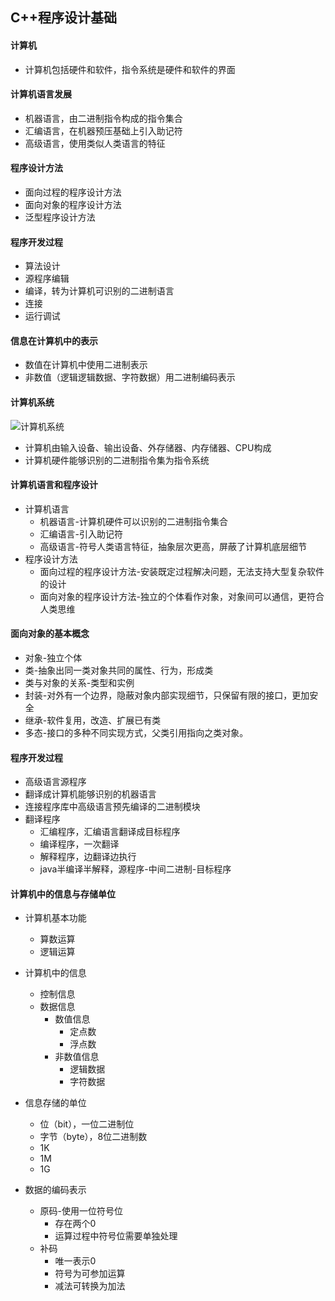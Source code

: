 ## C++程序设计基础

#### 计算机
* 计算机包括硬件和软件，指令系统是硬件和软件的界面

#### 计算机语言发展
* 机器语言，由二进制指令构成的指令集合
* 汇编语言，在机器预压基础上引入助记符
* 高级语言，使用类似人类语言的特征

#### 程序设计方法
* 面向过程的程序设计方法
* 面向对象的程序设计方法
* 泛型程序设计方法

#### 程序开发过程
* 算法设计
* 源程序编辑
* 编译，转为计算机可识别的二进制语言
* 连接
* 运行调试
#### 信息在计算机中的表示
* 数值在计算机中使用二进制表示
* 非数值（逻辑逻辑数据、字符数据）用二进制编码表示

#### 计算机系统
![计算机系统](./img/img1.png)
* 计算机由输入设备、输出设备、外存储器、内存储器、CPU构成
* 计算机硬件能够识别的二进制指令集为指令系统

#### 计算机语言和程序设计
* 计算机语言
    * 机器语言-计算机硬件可以识别的二进制指令集合
    * 汇编语言-引入助记符
    * 高级语言-符号人类语言特征，抽象层次更高，屏蔽了计算机底层细节
* 程序设计方法
    * 面向过程的程序设计方法-安装既定过程解决问题，无法支持大型复杂软件的设计
    * 面向对象的程序设计方法-独立的个体看作对象，对象间可以通信，更符合人类思维

#### 面向对象的基本概念
* 对象-独立个体
* 类-抽象出同一类对象共同的属性、行为，形成类
* 类与对象的关系-类型和实例
* 封装-对外有一个边界，隐蔽对象内部实现细节，只保留有限的接口，更加安全
* 继承-软件复用，改造、扩展已有类
* 多态-接口的多种不同实现方式，父类引用指向之类对象。

#### 程序开发过程
* 高级语言源程序
* 翻译成计算机能够识别的机器语言
* 连接程序库中高级语言预先编译的二进制模块
* 翻译程序
    * 汇编程序，汇编语言翻译成目标程序
    * 编译程序，一次翻译
    * 解释程序，边翻译边执行
    * java半编译半解释，源程序-中间二进制-目标程序

#### 计算机中的信息与存储单位
* 计算机基本功能
    * 算数运算
    * 逻辑运算
* 计算机中的信息
    * 控制信息
    * 数据信息
        * 数值信息
            * 定点数
            * 浮点数
        * 非数值信息
            * 逻辑数据
            * 字符数据
* 信息存储的单位
    * 位（bit），一位二进制位
    * 字节（byte），8位二进制数
    * 1K
    * 1M
    * 1G

* 数据的编码表示
    * 原码-使用一位符号位
        * 存在两个0
        * 运算过程中符号位需要单独处理
    * 补码
        * 唯一表示0
        * 符号为可参加运算
        * 减法可转换为加法
    